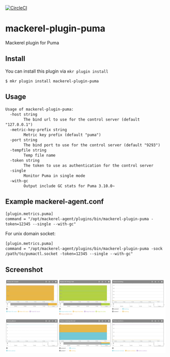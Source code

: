 [![CircleCI](https://circleci.com/gh/rmanzoku/mackerel-plugin-puma.svg?style=svg)](https://circleci.com/gh/rmanzoku/mackerel-plugin-puma)

# mackerel-plugin-puma
Mackerel plugin for Puma

## Install

You can install this plugin via `mkr plugin install`

```console
$ mkr plugin install mackerel-plugin-puma
```

## Usage

```
Usage of mackerel-plugin-puma:
  -host string
    	The bind url to use for the control server (default "127.0.0.1")
  -metric-key-prefix string
    	Metric key prefix (default "puma")
  -port string
    	The bind port to use for the control server (default "9293")
  -tempfile string
    	Temp file name
  -token string
    	The token to use as authentication for the control server
  -single
    	Monitor Puma in single mode
  -with-gc
    	Output include GC stats for Puma 3.10.0~
```
## Example mackerel-agent.conf

```
[plugin.metrics.puma]
command = "/opt/mackerel-agent/plugins/bin/mackerel-plugin-puma -token=12345 --single --with-gc"
```

For unix domain socket:

```
[plugin.metrics.puma]
command = "/opt/mackerel-agent/plugins/bin/mackerel-plugin-puma -sock /path/to/pumactl.socket -token=12345 --single --with-gc"
```

## Screenshot
![Screenshot](./docs/images/ss.png)
